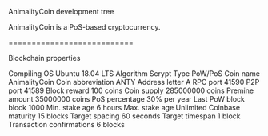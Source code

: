 
AnimalityCoin development tree

AnimalityCoin is a PoS-based cryptocurrency.

===========================


Blockchain properties

Compiling OS   Ubuntu 18.04 LTS
Algorithm   Scrypt
Type    PoW/PoS
Coin name   AnimalityCoin
Coin abbreviation  ANTY
Address letter   A
RPC port   41590
P2P port   41589
Block reward   100 coins
Coin supply   285000000 coins
Premine amount   35000000 coins
PoS percentage   30% per year
Last PoW block   block 1000
Min. stake age   6 hours
Max. stake age   Unlimited
Coinbase maturity  15 blocks
Target spacing   60 seconds
Target timespan   1 block
Transaction confirmations 6 blocks



